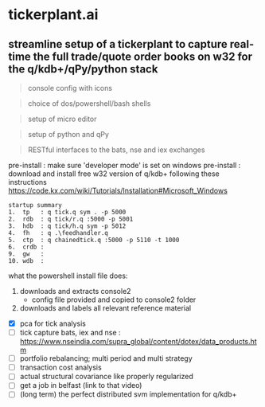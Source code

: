 # tickerplant.ai
## streamline setup of a tickerplant to capture real-time the full trade/quote order books on w32 for the q/kdb+/qPy/python stack

> console config with icons

> choice of dos/powershell/bash shells

> setup of micro editor

> setup of python and qPy

> RESTful interfaces to the bats, nse and iex exchanges

pre-install : make sure 'developer mode' is set on windows
pre-install : download and install free w32 version of q/kdb+ following these instructions https://code.kx.com/wiki/Tutorials/Installation#Microsoft_Windows

```
startup summary
1.  tp   : q tick.q sym . -p 5000
2.  rdb  : q tick/r.q :5000 -p 5001
3.  hdb  : q tick/h.q sym -p 5012
4.  fh   : q .\feedhandler.q
5.  ctp  : q chainedtick.q :5000 -p 5110 -t 1000
6.  crdb : 
9.  gw   : 
10. wdb  : 
```



what the powershell install file does:

1. downloads and extracts console2
   - config file provided and copied to console2 folder
2. downloads and labels all relevant reference material

- [x] pca for tick analysis
- [ ] tick capture bats, iex and nse : https://www.nseindia.com/supra_global/content/dotex/data_products.htm
- [ ] portfolio rebalancing; multi period and multi strategy
- [ ] transaction cost analysis
- [ ] actual structural covariance like properly regularized
- [ ] get a job in belfast (link to that video)
- [ ] (long term) the perfect distributed svm implementation for q/kdb+